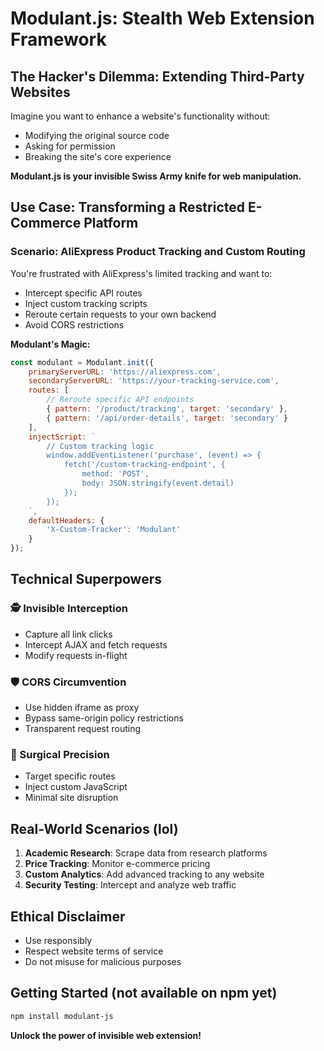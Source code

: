 # Modulant.js: Stealth Web Extension Framework

## The Hacker's Dilemma: Extending Third-Party Websites

Imagine you want to enhance a website's functionality without:
- Modifying the original source code
- Asking for permission
- Breaking the site's core experience

**Modulant.js is your invisible Swiss Army knife for web manipulation.**

## Use Case: Transforming a Restricted E-Commerce Platform

### Scenario: AliExpress Product Tracking and Custom Routing

You're frustrated with AliExpress's limited tracking and want to:
- Intercept specific API routes
- Inject custom tracking scripts
- Reroute certain requests to your own backend
- Avoid CORS restrictions

**Modulant's Magic:**
```javascript
const modulant = Modulant.init({
    primaryServerURL: 'https://aliexpress.com',
    secondaryServerURL: 'https://your-tracking-service.com',
    routes: [
        // Reroute specific API endpoints
        { pattern: '/product/tracking', target: 'secondary' },
        { pattern: '/api/order-details', target: 'secondary' }
    ],
    injectScript: `
        // Custom tracking logic
        window.addEventListener('purchase', (event) => {
            fetch('/custom-tracking-endpoint', {
                method: 'POST',
                body: JSON.stringify(event.detail)
            });
        });
    `,
    defaultHeaders: {
        'X-Custom-Tracker': 'Modulant'
    }
});
```

## Technical Superpowers

### 🕵️ Invisible Interception
- Capture all link clicks
- Intercept AJAX and fetch requests
- Modify requests in-flight

### 🛡️ CORS Circumvention
- Use hidden iframe as proxy
- Bypass same-origin policy restrictions
- Transparent request routing

### 🧬 Surgical Precision
- Target specific routes
- Inject custom JavaScript
- Minimal site disruption

## Real-World Scenarios (lol)

1. **Academic Research**: Scrape data from research platforms
2. **Price Tracking**: Monitor e-commerce pricing
3. **Custom Analytics**: Add advanced tracking to any website
4. **Security Testing**: Intercept and analyze web traffic

## Ethical Disclaimer
- Use responsibly
- Respect website terms of service
- Do not misuse for malicious purposes

## Getting Started (not available on npm yet)
```bash
npm install modulant-js
```

**Unlock the power of invisible web extension!**
